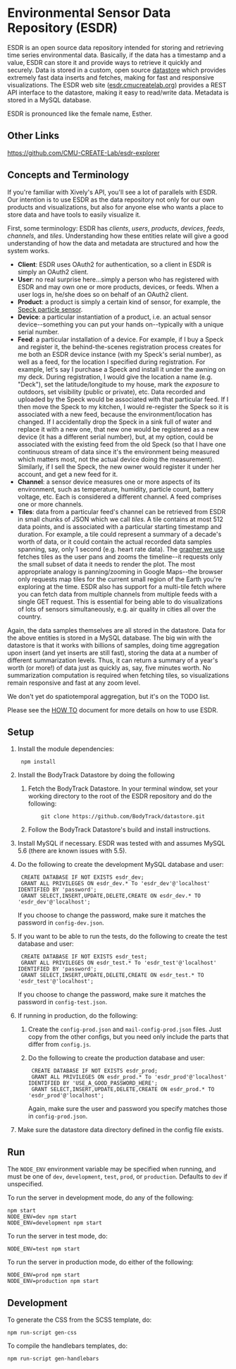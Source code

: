 # Environmental Sensor Data Repository (ESDR)

ESDR is an open source data repository intended for storing and retrieving time series environmental data.  Basically, if the data has a timestamp and a value, ESDR can store it and provide ways to retrieve it quickly and securely.  Data is stored in a custom, open source [datastore](https://github.com/BodyTrack/datastore) which provides extremely fast data inserts and fetches, making for fast and responsive visualizations.  The ESDR web site ([esdr.cmucreatelab.org](https://esdr.cmucreatelab.org/)) provides a REST API interface to the datastore, making it easy to read/write data. Metadata is stored in a MySQL database.

ESDR is pronounced like the female name, Esther.

## Other Links

https://github.com/CMU-CREATE-Lab/esdr-explorer

## Concepts and Terminology

If you're familiar with Xively's API, you'll see a lot of parallels with ESDR.  Our intention is to use ESDR as the data repository not only for our own products and visualizations, but also for anyone else who wants a place to store data and have tools to easily visualize it.

First, some terminology: ESDR has *clients*, *users*, *products*, *devices*, *feeds*, *channels*, and *tiles*.  Understanding how these entities relate will give a good understanding of how the data and metadata are structured and how the system works.

* **Client**: ESDR uses OAuth2 for authentication, so a client in ESDR is simply an OAuth2 client.
* **User**: no real surprise here...simply a person who has registered with ESDR and may own one or more products, devices, or feeds.  When a user logs in, he/she does so on behalf of an OAuth2 client.
* **Product**: a product is simply a certain kind of sensor, for example, the [Speck particle sensor](http://www.specksensor.com/).
* **Device**: a particular instantiation of a product, i.e. an actual sensor device--something you can put your hands on--typically with a unique serial number.
* **Feed**: a particular installation of a device.  For example, if I buy a Speck and register it, the behind-the-scenes registration process creates for me both an ESDR device instance (with my Speck's serial number), as well as a feed, for the location I specified during registration.  For example, let's say I purchase a Speck and install it under the awning on my deck.  During registration, I would give the location a name (e.g. "Deck"), set the latitude/longitude to my house, mark the *exposure* to outdoors, set visibility (public or private), etc. Data recorded and uploaded by the Speck would be associated with that particular feed.  If I then move the Speck to my kitchen, I would re-register the Speck so it is associated with a new feed, because the environment/location has changed.  If I accidentally drop the Speck in a sink full of water and replace it with a new one, that new one would be registered as a new device (it has a different serial number), but, at my option, could be associated with the existing feed from the old Speck (so that I have one continuous stream of data since it's the environment being measured which matters most, not the actual device doing the measurement).  Similarly, if I sell the Speck, the new owner would register it under her account, and get a new feed for it.
* **Channel**: a sensor device measures one or more aspects of its environment, such as temperature, humidity, particle count, battery voltage, etc.  Each is considered a different channel.  A feed comprises one or more channels.
* **Tiles**: data from a particular feed's channel can be retrieved from ESDR in small chunks of JSON which we call *tiles*.  A tile contains at most 512 data points, and is associated with a particular starting timestamp and duration.  For example, a tile could represent a summary of a decade's worth of data, or it could contain the actual recorded data samples spanning, say, only 1 second (e.g. heart rate data).  The [grapher we use](https://github.com/CMU-CREATE-Lab/grapher) fetches tiles as the user pans and zooms the timeline--it requests only the small subset of data it needs to render the plot. The most appropriate analogy is panning/zooming in Google Maps--the browser only requests map tiles for the current small region of the Earth you're exploring at the time.  ESDR also has support for a multi-tile fetch where you can fetch data from multiple channels from multiple feeds with a single GET request.  This is essential for being able to do visualizations of lots of sensors simultaneously, e.g. air quality in cities all over the country.

Again, the data samples themselves are all stored in the datastore.  Data for the above entities is stored in a MySQL database.  The big win with the datastore is that it works with billions of samples, doing time aggregation upon insert (and yet inserts are still fast), storing the data at a number of different summarization levels.  Thus, it can return a summary of a year's worth (or more!) of data just as quickly as, say, five minutes worth.  No summarization computation is required when fetching tiles, so visualizations remain responsive and fast at any zoom level.

We don't yet do spatiotemporal aggregation, but it's on the TODO list.

Please see the [HOW TO](https://github.com/CMU-CREATE-Lab/esdr/blob/master/HOW_TO.md) document for more details on how to use ESDR.

## Setup

1. Install the module dependencies:

        npm install
    
2. Install the BodyTrack Datastore by doing the following

    1. Fetch the BodyTrack Datastore. In your terminal window, set your working directory to the root of the ESDR repository and do the following:
               
               git clone https://github.com/BodyTrack/datastore.git
       
    2. Follow the BodyTrack Datastore's build and install instructions.

3. Install MySQL if necessary.  ESDR was tested with and assumes MySQL 5.6 (there are known issues with 5.5).

4. Do the following to create the development MySQL database and user:

        CREATE DATABASE IF NOT EXISTS esdr_dev;
        GRANT ALL PRIVILEGES ON esdr_dev.* To 'esdr_dev'@'localhost' IDENTIFIED BY 'password';
        GRANT SELECT,INSERT,UPDATE,DELETE,CREATE ON esdr_dev.* TO 'esdr_dev'@'localhost';

    If you choose to change the password, make sure it matches the password in `config-dev.json`.

5. If you want to be able to run the tests, do the following to create the test database and user:

        CREATE DATABASE IF NOT EXISTS esdr_test;
        GRANT ALL PRIVILEGES ON esdr_test.* To 'esdr_test'@'localhost' IDENTIFIED BY 'password';
        GRANT SELECT,INSERT,UPDATE,DELETE,CREATE ON esdr_test.* TO 'esdr_test'@'localhost';

    If you choose to change the password, make sure it matches the password in `config-test.json`.

6. If running in production, do the following:

    1. Create the `config-prod.json` and `mail-config-prod.json` files. Just copy from the other configs, but you need only include the parts that differ from `config.js`.

    2. Do the following to create the production database and user:
                                    
            CREATE DATABASE IF NOT EXISTS esdr_prod;
            GRANT ALL PRIVILEGES ON esdr_prod.* To 'esdr_prod'@'localhost' IDENTIFIED BY 'USE_A_GOOD_PASSWORD_HERE';
            GRANT SELECT,INSERT,UPDATE,DELETE,CREATE ON esdr_prod.* TO 'esdr_prod'@'localhost';

        Again, make sure the user and password you specify matches those in `config-prod.json`.

7. Make sure the datastore data directory defined in the config file exists.

## Run

The `NODE_ENV` environment variable may be specified when running, and must be one of `dev`, `development`, `test`, `prod`, or `production`. Defaults to `dev` if unspecified.

To run the server in development mode, do any of the following:

    npm start
    NODE_ENV=dev npm start
    NODE_ENV=development npm start

To run the server in test mode, do:

    NODE_ENV=test npm start
    
To run the server in production mode, do either of the following:

    NODE_ENV=prod npm start
    NODE_ENV=production npm start

## Development

To generate the CSS from the SCSS template, do:

    npm run-script gen-css

To compile the handlebars templates, do:

    npm run-script gen-handlebars
